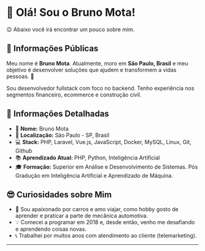 # 👋 Olá! Sou o Bruno Mota!

😉 Abaixo você irá encontrar um pouco sobre mim.

## 🌟 Informações Públicas

Meu nome é **Bruno Mota**. Atualmente, moro em **São Paulo, Brasil** e meu objetivo é desenvolver soluções que ajudem e transformem a vidas pessoas. 🚀

<!-- No meu tempo livre, gosto de participar de comunidades de programação, onde aprendo e compartilho conhecimento sobre diversos tópicos. Desde **[Ano]** venho me envolvendo em projetos e iniciativas que impulsionam o crescimento da comunidade tecnológica. 🤝 -->

Sou desenvolvedor fullstack com foco no backend. Tenho experiência nos segmentos financeiro, ecommerce e construção civil.

## 📝 Informações Detalhadas

<!-- Coloque suas informações pessoais que você deseja compartilhar -->

- 👤 **Nome:** Bruno Mota   <!-- - 🎂 **Idade:** [Sua Idade]   -->
- 📍 **Localização:** São Paulo - SP, Brasil  
- 💻 **Stack:** PHP, Laravel, Vue.js, JavaScript, Docker, MySQL, Linux, Git, Github
- 📚 **Aprendizado Atual:** PHP, Python, Inteligência Artificial
- 🎓 **Formação:** Superior em Análise e Desenvolvimento de Sistemas. Pós Gradução em Inteligência Artificial e Aprendizado de Máquina.  
<!-- - 🏆 **Conquistas:** [Prêmios ou reconhecimentos, se houver]   -->

## 😎 Curiosidades sobre Mim

<!-- Coloque alguma curiosidade pra mostrar que você não é só código -->

- 🚗 Sou apaixonado por carros e amo viajar, como hobby gosto de aprender e praticar a parte de mecânica automotiva. 
- 💡 Comecei a programar em 2018 e, desde então, venho me desafiando e aprendendo coisas novas.   
- 📞 Trabalhei por muitos anos com atendimento ao cliente (telemarketing).   

---
